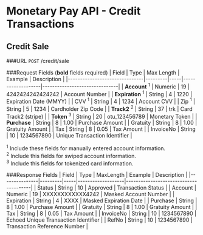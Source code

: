 # Monetary Pay API - Credit Transactions

## Credit Sale

###URL
`POST` /credit/sale

###Request Fields (**bold** fields required)
| Field                         | Type    | Max Length  | Example   | Description                   |
|-------------------------------|---------|-----|-------------------|-------------------------------|
| **Account** <sup>1</sup>      | Numeric | 19  | 4242424242424242  | Account Number                |
| **Expiration** <sup>1</sup>   | String  | 4   | 1220              | Expiration Date (MMYY)        |
| CVV <sup>1</sup>              | String  | 4   | 1234              | Account CVV                   |
| Zip <sup>1</sup>              | String  | 5   | 1234              | Cardholder Zip Code           |
| **Track2** <sup>2</sup>       | String  | 37  | trk               | Card Track2 (stripe)          |
| **Token** <sup>3</sup>        | String  | 20  | otu_123456789     | Monetary Token                |
| **Purchase**                  | String  | 8   | 1.00              | Purchase Amount               |
| Gratuity                      | String  | 8   | 1.00              | Gratuity Amount               |
| Tax                           | String  | 8   | 0.05              | Tax Amount                    |
| InvoiceNo                     | String  | 10  | 1234567890        | Unique Transaction Identifier |

<sup>1</sup> Include these fields for manually entered account information.<br />
<sup>2</sup> Include this fields for swiped account information.<br />
<sup>3</sup> Include this fields for tokenized card information.

###Response Fields
| Field         | Type    | MaxLength  | Example    | Description                           |
|---------------|---------|-----|-------------------|---------------------------------------|
| Status        | String  | 10  | Approved          | Transaction Status                    |
| Account       | Numeric | 19  | XXXXXXXXXXXX4242  | Masked Account Number                 |
| Expiration    | String  | 4   | XXXX              | Masked Expiration Date                |
| Purchase      | String  | 8   | 1.00              | Purchase Amount                       |
| Gratuity      | String  | 8   | 1.00              | Gratuity Amount                       |
| Tax           | String  | 8   | 0.05              | Tax Amount                            |
| InvoiceNo     | String  | 10  | 1234567890        | Echoed Unique Transaction Identifier  |
| RefNo         | String  | 10  | 1234567890        | Transaction Reference Number          |
